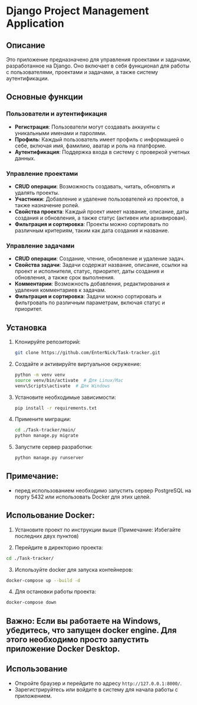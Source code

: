 # Django Project Management Application

## Описание

Это приложение предназначено для управления проектами и задачами, разработанное на Django. Оно включает в себя функционал для работы с пользователями, проектами и задачами, а также систему аутентификации.

## Основные функции

### Пользователи и аутентификация

- **Регистрация**: Пользователи могут создавать аккаунты с уникальными именами и паролями.
- **Профиль**: Каждый пользователь имеет профиль с информацией о себе, включая имя, фамилию, аватар и роль на платформе.
- **Аутентификация**: Поддержка входа в систему с проверкой учетных данных.

### Управление проектами

- **CRUD операции**: Возможность создавать, читать, обновлять и удалять проекты.
- **Участники**: Добавление и удаление пользователей из проектов, а также назначение ролей.
- **Свойства проекта**: Каждый проект имеет название, описание, даты создания и обновления, а также статус (активен или архивирован).
- **Фильтрация и сортировка**: Проекты можно сортировать по различным критериям, таким как дата создания и название.

### Управление задачами

- **CRUD операции**: Создание, чтение, обновление и удаление задач.
- **Свойства задачи**: Задачи содержат название, описание, ссылки на проект и исполнителя, статус, приоритет, даты создания и обновления, а также срок выполнения.
- **Комментарии**: Возможность добавления, редактирования и удаления комментариев к задачам.
- **Фильтрация и сортировка**: Задачи можно сортировать и фильтровать по различным параметрам, включая статус и приоритет.

## Установка

1. Клонируйте репозиторий:
   ```bash
   git clone https://github.com/EnterNick/Task-tracker.git
   ```

2. Создайте и активируйте виртуальное окружение:
   ```bash
   python -m venv venv
   source venv/bin/activate  # Для Linux/Mac
   venv\Scripts\activate  # Для Windows
   ```

3. Установите необходимые зависимости:
   ```bash
   pip install -r requirements.txt
   ```

4. Примените миграции:
   ```bash
   cd ./Task-tracker/main/
   python manage.py migrate
   ```

5. Запустите сервер разработки:
   ```bash
   python manage.py runserver
   ```

## Примечание: 
- перед использованием необходимо запустить сервер PostgreSQL на порту 5432 или использовать Docker для этих целей.

## Испольование Docker:

1. Установите проект по инструкции выше (Примечание: Избегайте последних двух пунктов)

2. Перейдите в директорию проекта:
  ```bash
  cd ./Task-tracker/
  ```

3. Используйте docker для запуска контейнеров:
```bash
docker-compose up --build -d
```

4. Для остановки работы проекта:
```bash
docker-compose down
```

## Важно: Если вы работаете на Windows, убедитесь, что запущен docker engine. Для этого необходимо просто запустить приложение Docker Desktop.

## Использование

- Откройте браузер и перейдите по адресу `http://127.0.0.1:8000/`.
- Зарегистрируйтесь или войдите в систему для начала работы с приложением.

